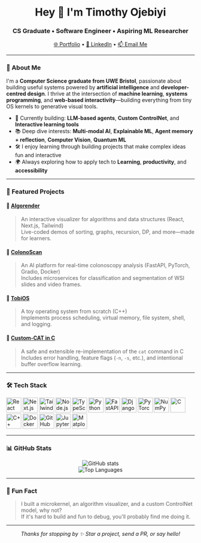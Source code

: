 <h1 align="center">Hey 👋 I'm Timothy Ojebiyi</h1>
<h3 align="center">CS Graduate • Software Engineer • Aspiring ML Researcher</h3>

<p align="center">
  <a href="https://timothyojebiyi.com" target="_blank">🌐 Portfolio</a> •
  <a href="https://www.linkedin.com/in/timothy-oluwatobi-ojebiyi/" target="_blank">💼 LinkedIn</a> •
  <a href="mailto:tobiojebiyi@gmail.com" target="_blank">📫 Email Me</a>
</p>

---

### 🧠 About Me

I'm a **Computer Science graduate from UWE Bristol**, passionate about building useful systems powered by **artificial intelligence** and **developer-centred design**. I thrive at the intersection of **machine learning**, **systems programming**, and **web-based interactivity**—building everything from tiny OS kernels to generative visual tools.

- 🔭 Currently building: **LLM-based agents**, **Custom ControlNet**, and **Interactive learning tools**
- 📚 Deep dive interests: **Multi-modal AI**, **Explainable ML**, **Agent memory + reflection**, **Computer Vision**, **Quantum ML**
- 🛠️ I enjoy learning through building projects that make complex ideas fun and interactive
- 🌍 Always exploring how to apply tech to **Learning**, **productivity**, and **accessibility**

---

### 🚀 Featured Projects

#### 🔹 [Algorender](https://github.com/coderback/Algorender)
> An interactive visualizer for algorithms and data structures (React, Next.js, Tailwind)  
Live-coded demos of sorting, graphs, recursion, DP, and more—made for learners.

#### 🔹 [ColonoScan](https://github.com/coderback/colonscan)
> An AI platform for real-time colonoscopy analysis (FastAPI, PyTorch, Gradio, Docker)  
Includes microservices for classification and segmentation of WSI slides and video frames.

#### 🔹 [TobiOS](https://github.com/coderback/TobiOS)
> A toy operating system from scratch (C++)  
Implements process scheduling, virtual memory, file system, shell, and logging.

#### 🔹 [Custom-CAT in C](https://github.com/coderback/Custom-CAT-Implementation-in-C)
> A safe and extensible re-implementation of the `cat` command in C  
Includes error handling, feature flags (`-n`, `-s`, etc.), and intentional buffer overflow learning.


---

### 🛠️ Tech Stack

<div align="left">
  <!-- Frontend / Web -->
  <img src="https://cdn.jsdelivr.net/gh/devicons/devicon/icons/react/react-original.svg" height="40" alt="React" />
  <img src="https://cdn.jsdelivr.net/gh/devicons/devicon/icons/nextjs/nextjs-original.svg" height="40" alt="Next.js" />
  <img src="https://cdn.jsdelivr.net/gh/devicons/devicon/icons/tailwindcss/tailwindcss-plain.svg" height="40" alt="Tailwind CSS" />

  <!-- Backend -->
  <img src="https://cdn.jsdelivr.net/gh/devicons/devicon/icons/nodejs/nodejs-original.svg" height="40" alt="Node.js" />
  <img src="https://cdn.jsdelivr.net/gh/devicons/devicon/icons/typescript/typescript-original.svg" height="40" alt="TypeScript" />
  <img src="https://cdn.jsdelivr.net/gh/devicons/devicon/icons/python/python-original.svg" height="40" alt="Python" />
  <img src="https://cdn.jsdelivr.net/gh/devicons/devicon/icons/fastapi/fastapi-original.svg" height="40" alt="FastAPI" />
  <img src="https://cdn.jsdelivr.net/gh/devicons/devicon/icons/django/django-plain.svg" height="40" alt="Django" />

  <!-- AI & ML -->
  <img src="https://cdn.jsdelivr.net/gh/devicons/devicon/icons/pytorch/pytorch-original.svg" height="40" alt="PyTorch" />
  <img src="https://cdn.jsdelivr.net/gh/devicons/devicon/icons/numpy/numpy-original.svg" height="40" alt="NumPy" />

  <!-- Systems Programming -->
  <img src="https://cdn.jsdelivr.net/gh/devicons/devicon/icons/c/c-original.svg" height="40" alt="C" />
  <img src="https://cdn.jsdelivr.net/gh/devicons/devicon/icons/cplusplus/cplusplus-original.svg" height="40" alt="C++" />

  <!-- DevOps / Tools -->
  <img src="https://cdn.jsdelivr.net/gh/devicons/devicon/icons/docker/docker-original.svg" height="40" alt="Docker" />
  <img src="https://cdn.jsdelivr.net/gh/devicons/devicon/icons/github/github-original.svg" height="40" alt="GitHub" />

  <!-- Visualization & Scientific Computing -->
  <img src="https://cdn.jsdelivr.net/gh/devicons/devicon/icons/jupyter/jupyter-original.svg" height="40" alt="Jupyter" />
  <img src="https://cdn.jsdelivr.net/gh/devicons/devicon/icons/matplotlib/matplotlib-original.svg" height="40" alt="Matplotlib" />
</div>

---

### 📊 GitHub Stats

<p align="center">
  <img src="https://github-readme-stats.vercel.app/api?username=coderback&show_icons=true&theme=radical" alt="GitHub stats" />
  <br/>
  <img src="https://github-readme-stats.vercel.app/api/top-langs/?username=coderback&layout=compact&theme=radical" alt="Top Languages" />
</p>

---

### 💬 Fun Fact

> I built a microkernel, an algorithm visualizer, and a custom ControlNet model, why not?  
If it's hard to build and fun to debug, you'll probably find me doing it.

---

<p align="center">
  <i>Thanks for stopping by ✨ Star a project, send a PR, or say hello!</i>
</p>
